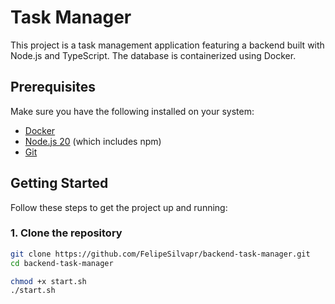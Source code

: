 # Task Manager

This project is a task management application featuring a backend built with Node.js and TypeScript. The database is containerized using Docker.

## Prerequisites

Make sure you have the following installed on your system:

- [Docker](https://docs.docker.com/get-docker/)
- [Node.js 20](https://nodejs.org/) (which includes npm)
- [Git](https://git-scm.com/)

## Getting Started

Follow these steps to get the project up and running:

### 1. Clone the repository

```sh
git clone https://github.com/FelipeSilvapr/backend-task-manager.git
cd backend-task-manager

chmod +x start.sh
./start.sh
